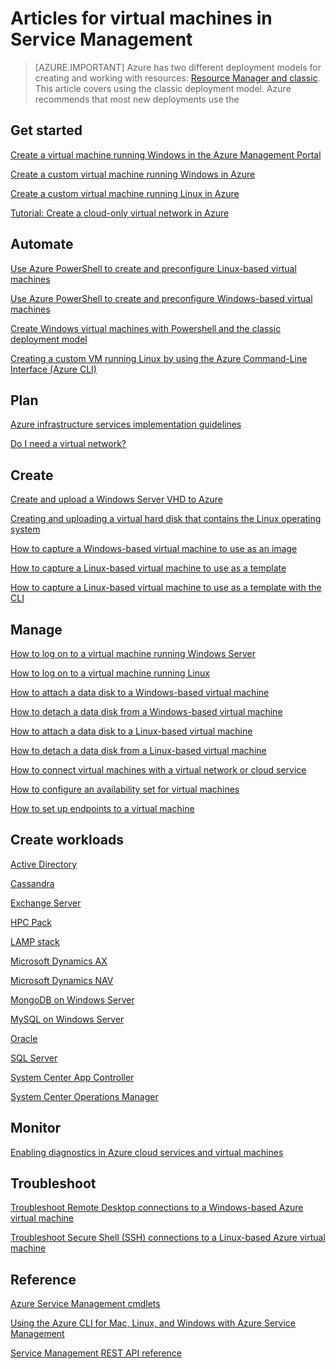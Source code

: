 <!-- deleted in Global -->

<properties
	pageTitle="Articles for Virtual Machines in Service Management | Azure"
	description="This article lists resources to help you create and manage virtual machines in Azure Service Management."
	services="virtual-machines"
	documentationCenter=""
	authors="dlepow"
	manager="timlt"
	editor=""
	tags="azure-service-management"/>

<tags
	ms.service="virtual-machines"
	ms.date="10/07/2015"
	wacn.date=""/>

# Articles for virtual machines in Service Management

> [AZURE.IMPORTANT] Azure has two different deployment models for creating and working with resources:  [Resource Manager and classic](/documentation/articles/resource-manager-deployment-model/).  This article covers using the classic deployment model. Azure recommends that most new deployments use the 


## Get started

[Create a virtual machine running Windows in the Azure Management Portal](/documentation/articles/virtual-machines-windows-classic-tutorial/)

[Create a custom virtual machine running Windows in Azure](/documentation/articles/virtual-machines-windows-create-custom/)

[Create a custom virtual machine running Linux in Azure](/documentation/articles/virtual-machines-linux-classic-create-custom/)

[Tutorial: Create a cloud-only virtual network in Azure](/documentation/articles/create-virtual-network/)

## Automate

[Use Azure PowerShell to create and preconfigure Linux-based virtual machines](/documentation/articles/virtual-machines-linux-classic-createpowershell/)

[Use Azure PowerShell to create and preconfigure Windows-based virtual machines](/documentation/articles/virtual-machines-windows-classic-create-powershell/)

[Create Windows virtual machines with Powershell and the classic deployment model](/documentation/articles/virtual-machines-windows-classic-create-powershell/)

[Creating a custom VM running Linux by using the Azure Command-Line Interface (Azure CLI)](/documentation/articles/virtual-machines-linux-classic-create-custom/)

## Plan

[Azure infrastructure services implementation guidelines](/documentation/articles/virtual-machines-linux-infrastructure-service-guidelines/)

[Do I need a virtual network?](/documentation/articles/virtual-networks-overview/)

## Create

[Create and upload a Windows Server VHD to Azure](/documentation/articles/virtual-machines-windows-classic-createupload-vhd/)

[Creating and uploading a virtual hard disk that contains the Linux operating system](/documentation/articles/virtual-machines-linux-classic-create-upload-vhd/)

[How to capture a Windows-based virtual machine to use as an image](/documentation/articles/virtual-machines-windows-classic-capture-image/)


[How to capture a Linux-based virtual machine to use as a template](/documentation/articles/virtual-machines-linux-classic-capture-image/)

[How to capture a Linux-based virtual machine to use as a template with the CLI](/documentation/articles/virtual-machines-vm-capture-image-cli/)


## Manage

[How to log on to a virtual machine running Windows Server](/documentation/articles/virtual-machines-windows-classic-connect-logon/)

[How to log on to a virtual machine running Linux](/documentation/articles/virtual-machines-linux-classic-log-on/)

[How to attach a data disk to a Windows-based virtual machine](/documentation/articles/virtual-machines-windows-classic-attach-disk/)

[How to detach a data disk from a Windows-based virtual machine](/documentation/articles/virtual-machines-windows-classic-detach-disk/)

[How to attach a data disk to a Linux-based virtual machine](/documentation/articles/virtual-machines-linux-classic-attach-disk/)

[How to detach a data disk from a Linux-based virtual machine](/documentation/articles/virtual-machines-linux-classic-detach-disk/)

[How to connect virtual machines with a virtual network or cloud service](/documentation/articles/virtual-machines-linux-classic-connect-vms/)

[How to configure an availability set for virtual machines](/documentation/articles/virtual-machines-linux-classic-configure-availability/)

[How to set up endpoints to a virtual machine](/documentation/articles/virtual-machines-linux-classic-setup-endpoints/)

## Create workloads

[Active Directory](/documentation/articles/active-directory-new-forest-virtual-machine/)

<!-- [BizTalk Server](https://msdn.microsoft.com/zh-cn/library/azure/jj248689) -->

[Cassandra](/documentation/articles/virtual-machines-linux-classic-cassandra-nodejs/)

[Exchange Server](https://technet.microsoft.com/zh-cn/library/jj619301.aspx)

[HPC Pack](/documentation/articles/virtual-machines-linux-hpcpack-cluster-options/)

[LAMP stack](/documentation/articles/virtual-machines-linux-install-lamp-stack/)

<!-- [Message Queuing (MSMQ)](https://msdn.microsoft.com/zh-cn/library/azure/dn529082.aspx) -->

[Microsoft Dynamics AX](https://technet.microsoft.com/zh-cn/library/dn741581.aspx)

[Microsoft Dynamics NAV](https://msdn.microsoft.com/zh-cn/library/azure/dn168977.aspx)

[MongoDB on Windows Server](/documentation/articles/virtual-machines-windows-classic-install-mongodb/)

[MySQL on Windows Server](/documentation/articles/virtual-machines-windows-classic-mysql-2008r2/)

[Oracle](/documentation/articles/virtual-machines-linux-classic-oracle/)

<!-- [SAP](https://msdn.microsoft.com/zh-cn/library/azure/dn745892.aspx) -->

[SQL Server](/documentation/articles/virtual-machines-windows-sql-server-iaas-overview/)

[System Center App Controller](https://technet.microsoft.com/zh-cn/library/dn249764.aspx)

[System Center Operations Manager](https://technet.microsoft.com/zh-cn/library/dn249696.aspx#BKMK_Azure)

<!-- [Team Foundation Server](https://msdn.microsoft.com/zh-cn/library/azure/dn769056.aspx) -->

<!-- [Windows Server Essentials Experience](https://msdn.microsoft.com/zh-cn/library/azure/dn520827.aspx) -->

## Monitor

[Enabling diagnostics in Azure cloud services and virtual machines](/documentation/articles/cloud-services-dotnet-diagnostics/)

## Troubleshoot

[Troubleshoot Remote Desktop connections to a Windows-based Azure virtual machine](/documentation/articles/virtual-machines-windows-troubleshoot-rdp-connection/)

[Troubleshoot Secure Shell (SSH) connections to a Linux-based Azure virtual machine](/documentation/articles/virtual-machines-linux-troubleshoot-ssh-connection/)

## Reference

[Azure Service Management cmdlets](https://msdn.microsoft.com/zh-cn/library/azure/dn708504.aspx)

[Using the Azure CLI for Mac, Linux, and Windows with Azure Service Management](/documentation/articles/virtual-machines-command-line-tools/)

[Service Management REST API reference](https://msdn.microsoft.com/zh-cn/library/azure/ee460799.aspx)
